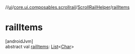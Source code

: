 //[ui](../../../index.md)/[core.ui.composables.scrollrail](../index.md)/[ScrollRailHelper](index.md)/[railItems](rail-items.md)

# railItems

[androidJvm]\
abstract val [railItems](rail-items.md): [List](https://kotlinlang.org/api/latest/jvm/stdlib/kotlin.collections/-list/index.html)&lt;[Char](https://kotlinlang.org/api/latest/jvm/stdlib/kotlin/-char/index.html)&gt;
